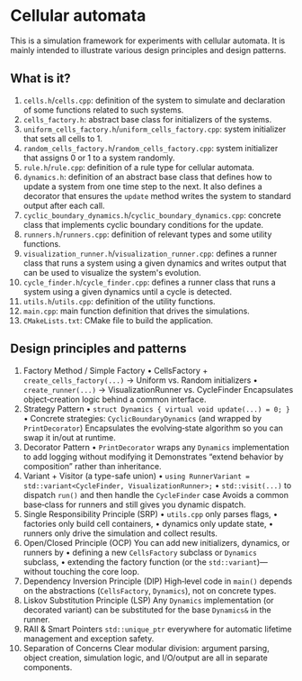 # Cellular automata

This is a simulation framework for experiments with cellular automata.  It is
mainly intended to illustrate various design principles and design patterns.


## What is it?

1. `cells.h`/`cells.cpp`: definition of the system to simulate and declaration
   of some functions related to such systems.
1. `cells_factory.h`: abstract base class for initializers of the systems.
1. `uniform_cells_factory.h`/`uniform_cells_factory.cpp`: system initializer
   that sets all cells to 1.
1. `random_cells_factory.h`/`random_cells_factory.cpp`: system initializer that
   assigns 0 or 1 to a system randomly.
1. `rule.h`/`rule.cpp`: definition of a rule type for cellular automata.
1. `dynamics.h`: definition of an abstract base class that defines how to
   update a system from one time step to the next.  It also defines a decorator
   that ensures the `update` method writes the system to standard output after
   each call.
1. `cyclic_boundary_dynamics.h`/`cyclic_boundary_dynamics.cpp`: concrete class
   that implements cyclic boundary conditions for the update.
1. `runners.h`/`runners.cpp`: definition of relevant types and some utility functions.
1. `visualization_runner.h`/`visualization_runner.cpp`: defines a runner class
   that runs a system using a given dynamics and writes output that can be used
   to visualize the system's evolution.
1. `cycle_finder.h`/`cycle_finder.cpp`: defines a runner class that runs a
   system using a given dynamics until a cycle is detected.
1. `utils.h`/`utils.cpp`: definition of the utility functions.
1. `main.cpp`: main function definition that drives the simulations.
1. `CMakeLists.txt`: CMake file to build the application.


## Design principles and patterns

1. Factory Method / Simple Factory
   • CellsFactory + `create_cells_factory(...)` → Uniform vs. Random initializers
   • `create_runner(...)` → VisualizationRunner vs. CycleFinder
   Encapsulates object‐creation logic behind a common interface.
2. Strategy Pattern
   • `struct Dynamics { virtual void update(...) = 0; }`
   • Concrete strategies: `CyclicBoundaryDynamics` (and wrapped by `PrintDecorator`)
   Encapsulates the evolving‐state algorithm so you can swap it in/out at runtime.
3. Decorator Pattern
   • `PrintDecorator` wraps any `Dynamics` implementation to add logging without modifying it
   Demonstrates “extend behavior by composition” rather than inheritance.
4. Variant + Visitor (a type-safe union)
   • `using RunnerVariant = std::variant<CycleFinder, VisualizationRunner>;`
   • `std::visit(...)` to dispatch `run()` and then handle the `CycleFinder` case
   Avoids a common base‐class for runners and still gives you dynamic dispatch.
5. Single Responsibility Principle (SRP)
   • `utils.cpp` only parses flags,
   • factories only build cell containers,
   • dynamics only update state,
   • runners only drive the simulation and collect results.
6. Open/Closed Principle (OCP)
   You can add new initializers, dynamics, or runners by
   • defining a new `CellsFactory` subclass or `Dynamics` subclass,
   • extending the factory function (or the `std::variant`)—without touching the core loop.
7. Dependency Inversion Principle (DIP)
   High‐level code in `main()` depends on the abstractions (`CellsFactory`, `Dynamics`), not on concrete types.
8. Liskov Substitution Principle (LSP)
   Any `Dynamics` implementation (or decorated variant) can be substituted for the base `Dynamics&` in the runner.
9. RAII & Smart Pointers
   `std::unique_ptr` everywhere for automatic lifetime management and exception safety.
10. Separation of Concerns
       Clear modular division: argument parsing, object creation, simulation logic, and I/O/output are all in separate components.

